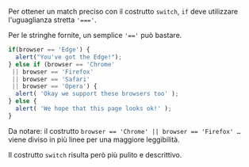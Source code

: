 Per ottener un match preciso con il costrutto `switch`, `if` deve utilizzare l'uguaglianza stretta `'==='`.

Per le stringhe fornite, un semplice `'=='` può bastare.

```js no-beautify
if(browser == 'Edge') {
  alert("You've got the Edge!");
} else if (browser == 'Chrome'
 || browser == 'Firefox'
 || browser == 'Safari'
 || browser == 'Opera') {
  alert( 'Okay we support these browsers too' );
} else {
  alert( 'We hope that this page looks ok!' );
}
```

Da notare: il costrutto `browser == 'Chrome' || browser == 'Firefox' …` viene diviso in più linee per una maggiore leggibilità.

Il costrutto `switch` risulta però più pulito e descrittivo.
